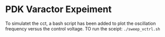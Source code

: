 # **PDK Varactor Expeiment**  
To simulatet the cct, a bash script has been added to plot the oscillation frequency versus the control voltage.
TO run the sceipt: `./sweep_vctrl.sh`